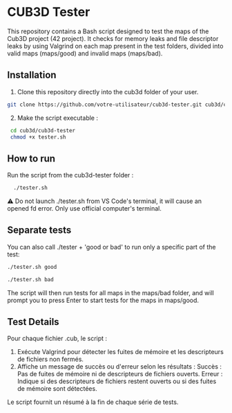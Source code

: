 # CUB3D Tester

This repository contains a Bash script designed to test the maps of the Cub3D project (42 project). It checks for memory leaks and file descriptor leaks by using Valgrind on each map present in the test folders, divided into valid maps (maps/good) and invalid maps (maps/bad).

## Installation

1. Clone this repository directly into the cub3d folder of your user.
 ```bash
 git clone https://github.com/votre-utilisateur/cub3d-tester.git cub3d/cub3d-tester
  ```

 2. Make the script executable :
 ```bash
  cd cub3d/cub3d-tester  
  chmod +x tester.sh
  ```

## How to run
Run the script from the cub3d-tester folder :

```bash
  ./tester.sh
```
⚠️ Do not launch ./tester.sh from VS Code's terminal, it will cause an opened fd error. Only use official computer's terminal.

## Separate tests

You can also call ./tester + 'good or bad' to run only a specific part of the test:

```bash
./tester.sh good
```
```bash
./tester.sh bad
```


The script will then run tests for all maps in the maps/bad folder, and will prompt you to press Enter to start tests for the maps in maps/good.

## Test Details

Pour chaque fichier .cub, le script :
1. Exécute Valgrind pour détecter les fuites de mémoire et les descripteurs de fichiers non fermés.
2. Affiche un message de succès ou d'erreur selon les résultats :
     Succès : Pas de fuites de mémoire ni de descripteurs de fichiers ouverts.
     Erreur : Indique si des descripteurs de fichiers restent ouverts ou si des fuites de mémoire sont détectées.

Le script fournit un résumé à la fin de chaque série de tests.
